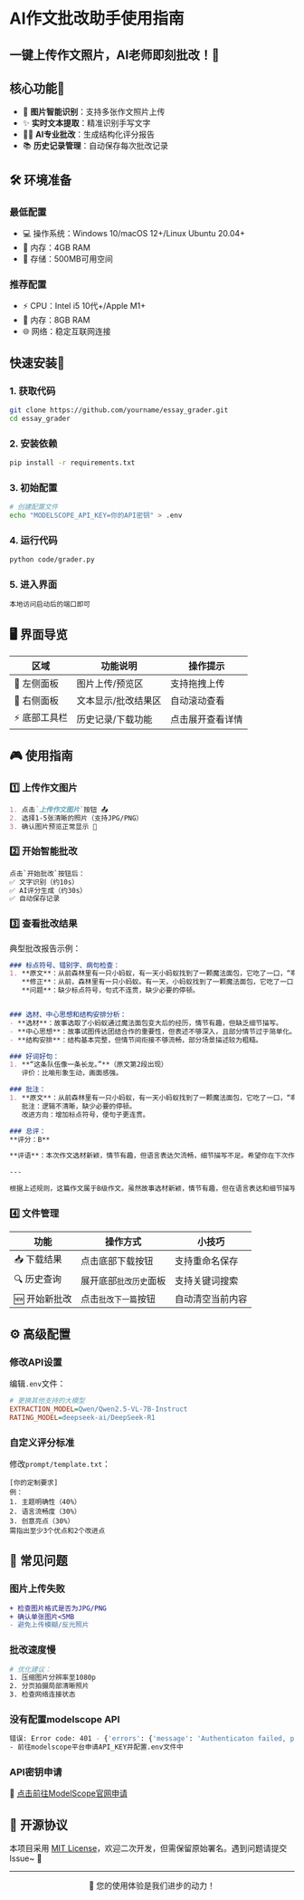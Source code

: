 # AI作文批改助手使用指南

## 一键上传作文照片，AI老师即刻批改！🎉

## 核心功能🌟
- 📸 **图片智能识别**：支持多张作文照片上传
- ✨ **实时文本提取**：精准识别手写文字
- 🧑🏫 **AI专业批改**：生成结构化评分报告
- 📚 **历史记录管理**：自动保存每次批改记录

## 🛠️ 环境准备

### 最低配置
- 💻 操作系统：Windows 10/macOS 12+/Linux Ubuntu 20.04+
- 🧠 内存：4GB RAM
- 💾 存储：500MB可用空间

### 推荐配置
- ⚡ CPU：Intel i5 10代+/Apple M1+
- 🚀 内存：8GB RAM
- 🌐 网络：稳定互联网连接

## 快速安装🚀

### 1. 获取代码
```bash
git clone https://github.com/yourname/essay_grader.git
cd essay_grader
```

### 2. 安装依赖
```bash
pip install -r requirements.txt
```

### 3. 初始配置
```bash
# 创建配置文件
echo "MODELSCOPE_API_KEY=你的API密钥" > .env
```

### 4. 运行代码
```bash
python code/grader.py
```

### 5. 进入界面
```bash
本地访问启动后的端口即可
```

## 🖥️ 界面导览
| 区域        | 功能说明                | 操作提示              |
|------------|-----------------------|---------------------|
| 🎨 左侧面板  | 图片上传/预览区          | 支持拖拽上传          |
| 📝 右侧面板  | 文本显示/批改结果区       | 自动滚动查看          |
| ⚡ 底部工具栏 | 历史记录/下载功能         | 点击展开查看详情       |

## 🎮 使用指南

### 1️⃣ 上传作文图片
```markdown
1. 点击`上传作文图片`按钮 📤
2. 选择1-5张清晰的照片（支持JPG/PNG）
3. 确认图片预览正常显示 👀
```

### 2️⃣ 开始智能批改
```bash
点击`开始批改`按钮后：
✅ 文字识别（约10s）
✅ AI评分生成（约30s）
✅ 自动保存记录
```

### 3️⃣ 查看批改结果
典型批改报告示例：
```markdown
### 标点符号、错别字、病句检查：
1. **原文**：从前森林里有一只小蚂蚁，有一天小蚂蚁找到了一颗魔法面包，它吃了一口，“啊”的变大了。
   **修正**：从前，森林里有一只小蚂蚁。有一天，小蚂蚁找到了一颗魔法面包，它吃了一口，“啊”的一声，身体变大了。
   **问题**：缺少标点符号，句式不连贯，缺少必要的停顿。


### 选材、中心思想和结构安排分析：
- **选材**：故事选取了小蚂蚁通过魔法面包变大后的经历，情节有趣，但缺乏细节描写。
- **中心思想**：故事试图传达团结合作的重要性，但表述不够深入，且部分情节过于简单化。
- **结构安排**：结构基本完整，但情节间衔接不够流畅，部分场景描述较为粗糙。

### 好词好句：
1. **“这条队伍像一条长龙。”**（原文第2段出现）
   评价：比喻形象生动，画面感强。

### 批注：
1. **原文**：从前森林里有一只小蚂蚁，有一天小蚂蚁找到了一颗魔法面包，它吃了一口，“啊”的变大了。（原文第1段出现）
   批注：逻辑不清晰，缺少必要的停顿。
   改进方向：增加标点符号，使句子更连贯。

### 总评：
**评分：B**

**评语**：本次作文选材新颖，情节有趣，但语言表达欠流畅，细节描写不足。希望你在下次作文中加强语言的生动性和细节描写，期待你更好的表现！

---

根据上述规则，这篇作文属于B级作文。虽然故事选材新颖，情节有趣，但在语言表达和细节描写方面还有待提升。希望学生能够进一步加强这些方面的练习，以提高作文的整体质量。
```

### 4️⃣ 文件管理
| 功能         | 操作方式                | 小技巧                |
|-------------|-----------------------|---------------------|
| 📥 下载结果   | 点击底部下载按钮         | 支持重命名保存         |
| 🔍 历史查询   | 展开底部`批改历史`面板    | 支持关键词搜索         |
| 🆕 开始新批改 | 点击`批改下一篇`按钮      | 自动清空当前内容       |

## ⚙️ 高级配置

### 修改API设置
编辑`.env`文件：
```ini
# 更换其他支持的大模型
EXTRACTION_MODEL=Qwen/Qwen2.5-VL-7B-Instruct
RATING_MODEL=deepseek-ai/DeepSeek-R1
```

### 自定义评分标准
修改`prompt/template.txt`：
```text
[你的定制要求]
例：
1. 主题明确性（40%）
2. 语言流畅度（30%）
3. 创意亮点（30%）
需指出至少3个优点和2个改进点
```

## 🚨 常见问题

### 图片上传失败
```diff
+ 检查图片格式是否为JPG/PNG
+ 确认单张图片<5MB
- 避免上传模糊/反光照片
```

### 批改速度慢
```bash
# 优化建议：
1. 压缩图片分辨率至1080p
2. 分页拍摄局部清晰照片
3. 检查网络连接状态
```

### 没有配置modelscope API
```bash
错误: Error code: 401 - {'errors': {'message': 'Authenticaton failed, please make sure that a valid ModelScope token is supplied.'}, 'request_id': '0c3847a6-a654-4ed9-b079-964ba4038c7a'}
- 前往modelscope平台申请API_KEY并配置.env文件中
```

### API密钥申请
🔗 [点击前往ModelScope官网申请](https://modelscope.cn)

## 📜 开源协议
本项目采用 [MIT License](LICENSE)，欢迎二次开发，但需保留原始署名。遇到问题请提交Issue~ 🐛

---

<div align="center">
  <p>💖 您的使用体验是我们进步的动力！</p>
</div>